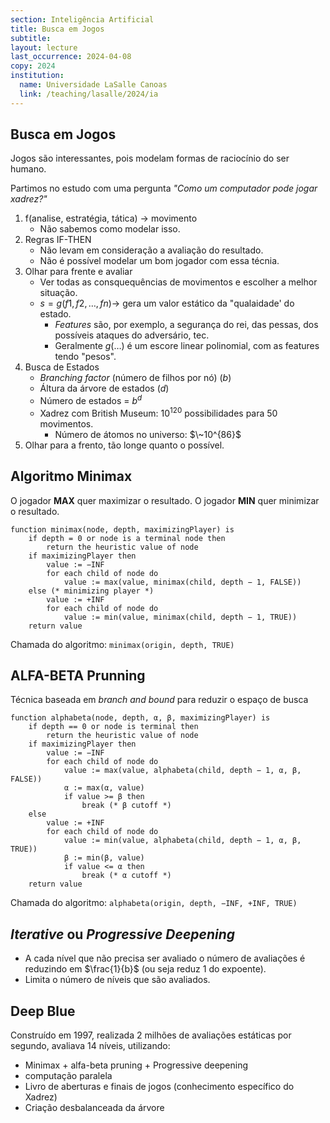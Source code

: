 ```yaml
---
section: Inteligência Artificial
title: Busca em Jogos
subtitle:
layout: lecture
last_occurrence: 2024-04-08
copy: 2024
institution:
  name: Universidade LaSalle Canoas
  link: /teaching/lasalle/2024/ia
---
```


## Busca em Jogos

Jogos são interessantes, pois modelam formas de raciocínio do ser humano.

Partimos no estudo com uma pergunta _"Como um computador pode jogar xadrez?"_

1. f(analise, estratégia, tática) -> movimento
    * Não sabemos como modelar isso.
2. Regras IF-THEN
    * Não levam em consideração a avaliação do resultado.
    * Não é possível modelar um bom jogador com essa técnia.
3. Olhar para frente e avaliar
    * Ver todas as consquequências de movimentos e escolher a melhor situação.
    * $s = g(f1, f2, \dots, fn) \rightarrow$ gera um valor estático da "qualaidade' do estado.
        * _Features_ são, por exemplo, a segurança do rei, das pessas, dos possíveis ataques do adversário, tec.
        * Geralmente $g(\dots)$ é um escore linear polinomial, com as features tendo "pesos".
4. Busca de Estados
    * _Branching factor_ (número de filhos por nó) ($b$)
    * Áltura da árvore de estados ($d$)
    * Número de estados = $b^d$
    * Xadrez com British Museum: $10^{120}$ possibilidades para 50 movimentos.
        * Número de átomos no universo: $\~10^{86}$
5. Olhar para a frento, tão longe quanto o possível.

## Algoritmo Minimax

O jogador **MAX** quer maximizar o resultado. O jogador **MIN** quer minimizar o resultado.

```
function minimax(node, depth, maximizingPlayer) is
    if depth = 0 or node is a terminal node then
        return the heuristic value of node
    if maximizingPlayer then
        value := −INF
        for each child of node do
            value := max(value, minimax(child, depth − 1, FALSE))
    else (* minimizing player *)
        value := +INF
        for each child of node do
            value := min(value, minimax(child, depth − 1, TRUE))
    return value
```

Chamada do algoritmo: `minimax(origin, depth, TRUE)`


## ALFA-BETA Prunning

Técnica baseada em _branch and bound_ para reduzir o espaço de busca

```
function alphabeta(node, depth, α, β, maximizingPlayer) is
    if depth == 0 or node is terminal then
        return the heuristic value of node
    if maximizingPlayer then
        value := −INF
        for each child of node do
            value := max(value, alphabeta(child, depth − 1, α, β, FALSE))
            α := max(α, value)
            if value >= β then
                break (* β cutoff *)
    else
        value := +INF
        for each child of node do
            value := min(value, alphabeta(child, depth − 1, α, β, TRUE))
            β := min(β, value)
            if value <= α then
                break (* α cutoff *)
    return value
```

Chamada do algoritmo: `alphabeta(origin, depth, −INF, +INF, TRUE)`

## _Iterative_ ou _Progressive Deepening_

* A cada nível que não precisa ser avaliado o número de avaliações é reduzindo em $\frac{1}{b}$ (ou seja reduz 1 do expoente).
* Limita o número de níveis que são avaliados. 

## Deep Blue

Construído em 1997, realizada 2 milhões de avaliações estáticas por segundo, avaliava 14 níveis, utilizando:
* Minimax + alfa-beta pruning + Progressive deepening
* computação paralela
* Livro de aberturas e finais de jogos (conhecimento específico do Xadrez)
* Criação desbalanceada da árvore


